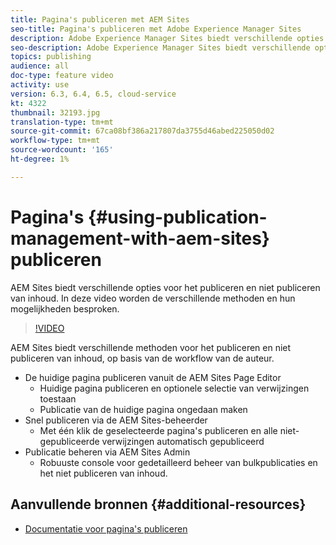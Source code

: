 ```yaml
---
title: Pagina's publiceren met AEM Sites
seo-title: Pagina's publiceren met Adobe Experience Manager Sites
description: Adobe Experience Manager Sites biedt verschillende opties voor het publiceren en niet publiceren van inhoud. In deze video worden de verschillende methoden en hun mogelijkheden besproken.
seo-description: Adobe Experience Manager Sites biedt verschillende opties voor het publiceren en niet publiceren van inhoud. In deze video worden de verschillende methoden en hun mogelijkheden besproken.
topics: publishing
audience: all
doc-type: feature video
activity: use
version: 6.3, 6.4, 6.5, cloud-service
kt: 4322
thumbnail: 32193.jpg
translation-type: tm+mt
source-git-commit: 67ca08bf386a217807da3755d46abed225050d02
workflow-type: tm+mt
source-wordcount: '165'
ht-degree: 1%

---
```



# Pagina&#39;s {#using-publication-management-with-aem-sites} publiceren

AEM Sites biedt verschillende opties voor het publiceren en niet publiceren van inhoud. In deze video worden de verschillende methoden en hun mogelijkheden besproken.

>[!VIDEO](https://video.tv.adobe.com/v/32193?quality=12&learn=on)

AEM Sites biedt verschillende methoden voor het publiceren en niet publiceren van inhoud, op basis van de workflow van de auteur.

* De huidige pagina publiceren vanuit de AEM Sites Page Editor
   * Huidige pagina publiceren en optionele selectie van verwijzingen toestaan
   * Publicatie van de huidige pagina ongedaan maken
* Snel publiceren via de AEM Sites-beheerder
   * Met één klik de geselecteerde pagina&#39;s publiceren en alle niet-gepubliceerde verwijzingen automatisch gepubliceerd
* Publicatie beheren via AEM Sites Admin
   * Robuuste console voor gedetailleerd beheer van bulkpublicaties en het niet publiceren van inhoud.

## Aanvullende bronnen {#additional-resources}

* [Documentatie voor pagina&#39;s publiceren](https://docs.adobe.com/content/help/en/experience-manager-65/authoring/authoring/publishing-pages.html)
